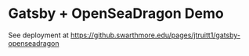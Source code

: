 # Gatsby + OpenSeaDragon Demo

See deployment at https://github.swarthmore.edu/pages/jtruitt1/gatsby-openseadragon
